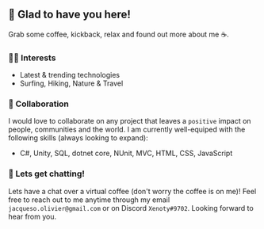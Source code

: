 ## 👋 Glad to have you here!

Grab some coffee, kickback, relax and found out more about me ☕.

### 🏄‍♂️ Interests

- Latest & trending technologies
- Surfing, Hiking, Nature & Travel

### 🤝 Collaboration

I would love to collaborate on any project that leaves a `positive` impact on people, communities and the world. 
I am currently well-equiped with the following skills (always looking to expand):
- C#, Unity, SQL, dotnet core, NUnit, MVC, HTML, CSS, JavaScript

### 🤙 Lets get chatting!

Lets have a chat over a virtual coffee (don't worry the coffee is on me)! Feel free to reach out to me anytime through my email `jacqueso.olivier@gmail.com` or on Discord `Xenoty#9702`. Looking forward to hear from you.
